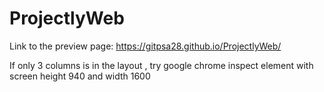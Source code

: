 # ProjectlyWeb
Link to the preview page: https://gitpsa28.github.io/ProjectlyWeb/

If only 3 columns is in the layout , try google chrome inspect element with screen height 940 and width 1600
